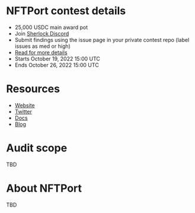 # NFTPort contest details

- 25,000 USDC main award pot
- Join [Sherlock Discord](https://discord.gg/MABEWyASkp)
- Submit findings using the issue page in your private contest repo (label issues as med or high)
- [Read for more details](https://docs.sherlock.xyz/audits/watsons)
- Starts October 19, 2022 15:00 UTC
- Ends October 26, 2022 15:00 UTC

# Resources

- [Website](https://www.nftport.xyz/)
- [Twitter](https://twitter.com/nftport_xyz)
- [Docs](https://docs.nftport.xyz/docs/nftport)
- [Blog](https://www.nftport.xyz/blog)

# Audit scope

TBD

# About NFTPort

TBD
